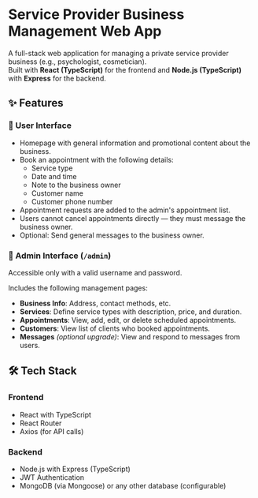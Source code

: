 # Service Provider Business Management Web App

A full-stack web application for managing a private service provider business (e.g., psychologist, cosmetician).  
Built with **React (TypeScript)** for the frontend and **Node.js (TypeScript)** with **Express** for the backend.

## ✨ Features

### 👤 User Interface
- Homepage with general information and promotional content about the business.
- Book an appointment with the following details:
  - Service type
  - Date and time
  - Note to the business owner
  - Customer name
  - Customer phone number
- Appointment requests are added to the admin's appointment list.
- Users cannot cancel appointments directly — they must message the business owner.
- Optional: Send general messages to the business owner.

### 🔐 Admin Interface (`/admin`)
Accessible only with a valid username and password.

Includes the following management pages:
- **Business Info**: Address, contact methods, etc.
- **Services**: Define service types with description, price, and duration.
- **Appointments**: View, add, edit, or delete scheduled appointments.
- **Customers**: View list of clients who booked appointments.
- **Messages** *(optional upgrade)*: View and respond to messages from users.

## 🛠 Tech Stack

### Frontend
- React with TypeScript
- React Router
- Axios (for API calls)

### Backend
- Node.js with Express (TypeScript)
- JWT Authentication
- MongoDB (via Mongoose) or any other database (configurable)



